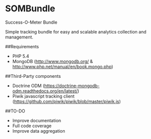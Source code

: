 SOMBundle
=========

Success-O-Meter Bundle

Simple tracking bundle for easy and scalable analytics collection and management.

##Requirements

- PHP 5.4
- MongoDB (http://www.mongodb.org/ & http://www.php.net/manual/en/book.mongo.php)

##Third-Party components

- Doctrine ODM (https://doctrine-mongodb-odm.readthedocs.org/en/latest/)
- Piwik javascript tracking client (https://github.com/piwik/piwik/blob/master/piwik.js)

##TO-DO

- Improve documentation
- Full code coverage
- Improve data aggregation
